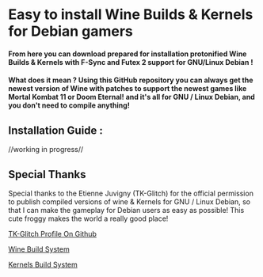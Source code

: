 # Easy to install Wine Builds & Kernels for Debian gamers

#### From here you can download prepared for installation protonified Wine Builds & Kernels with F-Sync and Futex 2 support for GNU/Linux Debian !
#### What does it mean ? Using this GitHub repository you can always get the newest version of Wine with patches to support the newest games like Mortal Kombat 11 or Doom Eternal! and it's all for GNU / Linux Debian, and you don't need to compile anything!
## Installation Guide :
//working in progress//
## Special Thanks
Special thanks to the Etienne Juvigny (TK-Glitch) for the official permission to publish compiled versions of wine & Kernels for GNU / Linux Debian, so that I can make the gameplay for Debian users as easy as possible! This cute froggy makes the world a really good place!

[TK-Glitch Profile On Github](https://github.com/Tk-Glitch)

[Wine Build System](https://github.com/Frogging-Family/wine-tkg-git)

[Kernels Build System](https://github.com/Frogging-Family/linux-tkg)
